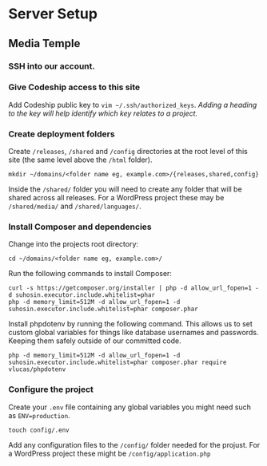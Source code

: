 # Server Setup

## Media Temple

### SSH into our account.

### Give Codeship access to this site

Add Codeship public key to `vim ~/.ssh/authorized_keys`. *Adding a heading to the key will help identify which key relates to a project.*

### Create deployment folders

Create `/releases`, `/shared` and `/config` directories at the root level of this site (the same level above the `/html` folder).

```
mkdir ~/domains/<folder name eg, example.com>/{releases,shared,config}
```

Inside the `/shared/` folder you will need to create any folder that will be shared across all releases. For a WordPress project these may be `/shared/media/` and `/shared/languages/`.

### Install Composer and dependencies

Change into the projects root directory:

```
cd ~/domains/<folder name eg, example.com>/
```

Run the following commands to install Composer:

```
curl -s https://getcomposer.org/installer | php -d allow_url_fopen=1 -d suhosin.executor.include.whitelist=phar
php -d memory_limit=512M -d allow_url_fopen=1 -d suhosin.executor.include.whitelist=phar composer.phar
```

Install phpdotenv by running the following command.
This allows us to set custom global variables for things like database usernames and passwords. Keeping them safely outside of our committed code.

```
php -d memory_limit=512M -d allow_url_fopen=1 -d suhosin.executor.include.whitelist=phar composer.phar require vlucas/phpdotenv
```

### Configure the project

Create your `.env` file containing any global variables you might need such as `ENV=production`.

```
touch config/.env
```

Add any configuration files to the `/config/` folder needed for the projust. For a WordPress project these might be `/config/application.php`
